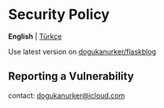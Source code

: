 # Security Policy

**English** | [Türkçe](/docs/SECURITY_TR.md)

Use latest version on [dogukanurker/flaskblog](https://github.com/DogukanUrker/flaskBlog)

## Reporting a Vulnerability

contact: dogukanurker@icloud.com
